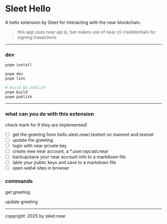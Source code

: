 # Sleet Hello

A hello extension by Sleet for interacting with the near blockchain.

> this app uses near api js, but makes use of near cli credidentials for signing trasactions

---

### dev

```sh
pnpm install

pnpm dev
pnpm lint

# build && publish
pnpm build
pnpm publish
```

---

### what can you do with this extension
check mark for if they are implemented!
- [ ] get the greeting from hello.sleet.near/.testnet on mainnet and testnet
- [ ] update the greeting
- [ ] login with near private key
- [ ] create new near account, a *.user.raycast.near
- [ ] backup/save your near account info to a markdown file
- [ ] lable your public keys and save to a markdown file
- [ ] open web4 sites in browser

### commands

get greeting

update greeting






---

copyright: 2025 by sleet.near